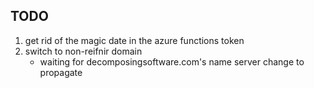 ## TODO

1. get rid of the magic date in the azure functions token
1. switch to non-reifnir domain
   - waiting for decomposingsoftware.com's name server change to propagate

